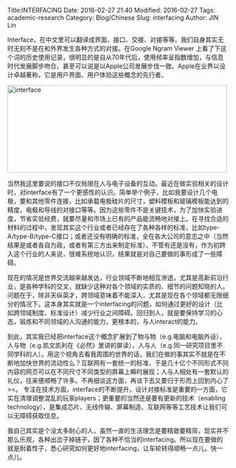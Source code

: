 Title:INTERFACINGDate: 2016-02-27 21:40Modified: 2016-02-27Tags: academic-researchCategory: Blog/ChineseSlug: interfacingAuthor: JIN Lin

Interface，在中文里可以翻译成界面、接口、交接、对接等等。我们自身其实无时无刻不是在和外界发生各种方式的对接。在Google Ngram Viewer 上看了下这个词的历史使用记录，很明显的是自从70年代后，使用频率呈指数增加，与信息时代发展脚步吻合。甚至可以说是以Apple公司发展步伐一致。Apple在业界以设计卓越著称，它是用户界面、用户体验这些概念的先行者。

<a data-flickr-embed="true"  href="https://www.flickr.com/photos/108107823@N04/36001106490/in/dateposted-public/" title="interface"><img src="https://farm5.staticflickr.com/4414/36001106490_7c39d8ee76.jpg" width="500" height="199" alt="interface"></a><script async src="//embedr.flickr.com/assets/client-code.js" charset="utf-8"></script>

当然我这里要说的接口不仅局限在人与电子设备的互动。最近在做实验相关的设计时，对interface有了一个更感性的认识。简单举个例子，比如我要设计几个电极，要和其他零件连接，比如承载电极硅片的尺寸，塑料模板和玻璃模板能达到的精度，电极和导线的对接口等等。因为这些零件不是关键技术，为了加快实验进度，节省实验经费，就要尽量和市场上已有的产品能流畅地对接上。在寻找合适的材料的过程中，发现其实这个行业或者已经存在了各种各样的标准，比如type-A/type-B/type-C接口；或者还没有明确的标准，全在各大公司的意志之中（当然结果是或者各自为政，或者有第三方出来制定标准）。不管有还是没有，作为初跨入这个行业的人来说，很难系统地认识，结果就是对自己要做的事形成了一些障碍。

现在的情况是世界交流越来越发达，行业领域不断地相互渗透，尤其是高新前沿行业，是各种学科的交叉，就缺少这种对各个领域的实质的、细节的问题知晓的人。问题在于，除非天纵英才，跨领域意味着不能深入，尤其是现在各个领域都无限细分的情况下。这本身其实就是一个interfacing的问题，如何通过更好的设计（比如跨领域制度、标准设计）减少行业之间障碍。回归到人，就是要保持学习的心态，锻炼和不同领域的人沟通的能力，更根本的，与人interact的能力。

到此，其实我已经把interface这个概念扩展到了物与物（e.g.电脑和电脑外设），人与物（e.g.凯文凯利在《必然》里讲的屏读），人与人（e.g.同一研究项目里不同学科的人）。用这个视角去看我周围的世界的话，我们在做的事其实不就是在不断地加快世界的流动性么？互联网有一套统一的标准，于是几十亿个不同形式不同内容的网页可以在不同尺寸不同类型的屏幕上瞬时展现；人与人相处有一套默认的礼仪，往来便顺畅了许多。不再细谈这方面，再谈下去又要归于形而上回到内心了><。 专注在技术方面，interface的不断提升，设计对接标准是重要的一方面，它实在清理调整混乱的玩家players；更重要的当然还是要有更新的技术（enabling technology），是集成芯片、无线传输、屏幕制造、互联网等等工艺技术让我们可以无障碍获取信息。

我自己其实是个没太多耐心的人，虽然一直的生活理念是要精致要精简，现实并不那么乐观，各种出岔子掉链子，因了各种不恰当的interfacing。所以现在要做的就是耐着性子，悉心研究如何更好地interfacing，让车轮转得顺畅一点儿，快一点儿。








